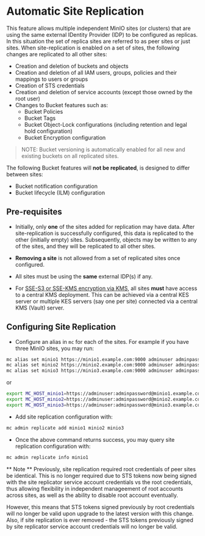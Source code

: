 # Automatic Site Replication

This feature allows multiple independent MinIO sites (or clusters) that are using the same external IDentity Provider (IDP) to be configured as replicas. In this situation the set of replica sites are referred to as peer sites or just sites. When site-replication is enabled on a set of sites, the following changes are replicated to all other sites:

- Creation and deletion of buckets and objects
- Creation and deletion of all IAM users, groups, policies and their mappings to users or groups
- Creation of STS credentials
- Creation and deletion of service accounts (except those owned by the root user)
- Changes to Bucket features such as:
  - Bucket Policies
  - Bucket Tags
  - Bucket Object-Lock configurations (including retention and legal hold configuration)
  - Bucket Encryption configuration

> NOTE: Bucket versioning is automatically enabled for all new and existing buckets on all replicated sites.

The following Bucket features will **not be replicated**, is designed to differ between sites:

- Bucket notification configuration
- Bucket lifecycle (ILM) configuration

## Pre-requisites

- Initially, only **one** of the sites added for replication may have data. After site-replication is successfully configured, this data is replicated to the other (initially empty) sites. Subsequently, objects may be written to any of the sites, and they will be replicated to all other sites.

- **Removing a site** is not allowed from a set of replicated sites once configured.
- All sites must be using the **same** external IDP(s) if any.
- For [SSE-S3 or SSE-KMS encryption via KMS](https://min.io/docs/minio/linux/operations/server-side-encryption.html "MinIO KMS Guide"), all sites **must**  have access to a central KMS deployment. This can be achieved via a central KES server or multiple KES servers (say one per site) connected via a central KMS (Vault) server.

## Configuring Site Replication

- Configure an alias in `mc` for each of the sites. For example if you have three MinIO sites, you may run:

```sh
mc alias set minio1 https://minio1.example.com:9000 adminuser adminpassword
mc alias set minio2 https://minio2.example.com:9000 adminuser adminpassword
mc alias set minio3 https://minio3.example.com:9000 adminuser adminpassword
```

or

```sh
export MC_HOST_minio1=https://adminuser:adminpassword@minio1.example.com
export MC_HOST_minio2=https://adminuser:adminpassword@minio2.example.com
export MC_HOST_minio3=https://adminuser:adminpassword@minio3.example.com
```

- Add site replication configuration with:

```sh
mc admin replicate add minio1 minio2 minio3
```

- Once the above command returns success, you may query site replication configuration with:

```sh
mc admin replicate info minio1
```

** Note **
Previously, site replication required root credentials of peer sites be identical. This is no longer required due to STS tokens now being signed with the site replicator service account credentials vs the root credentials, thus allowing flexibility in independent manageement of root accounts across sites, as well as the ability to disable root account eventually.

 However, this means that STS tokens signed previously by root credentials will no longer be valid upon upgrade to the latest version with this change. Also, if site replication is ever removed - the STS tokens previously signed by site replicator service account credentials will no longer be valid.